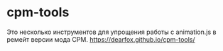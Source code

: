 # cpm-tools
Это несколько инструментов для упрощения работы с animation.js в ремейт версии мода CPM.
https://dearfox.github.io/cpm-tools/ 

